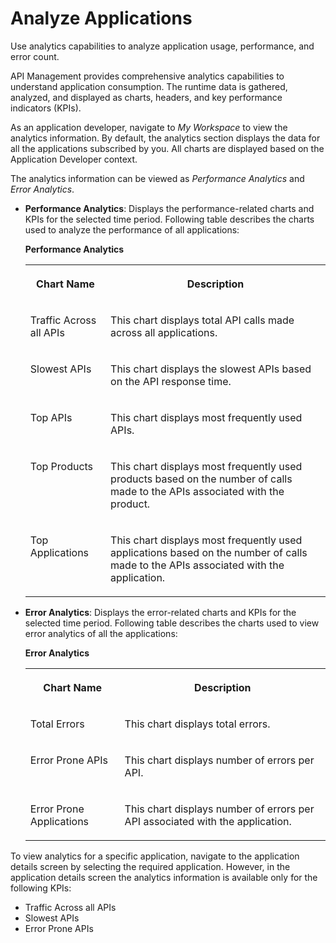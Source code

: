 <!-- loiodeb57dd871b842b0bfbd812657941791 -->

# Analyze Applications

Use analytics capabilities to analyze application usage, performance, and error count.

API Management provides comprehensive analytics capabilities to understand application consumption. The runtime data is gathered, analyzed, and displayed as charts, headers, and key performance indicators \(KPIs\).

As an application developer, navigate to *My Workspace* to view the analytics information. By default, the analytics section displays the data for all the applications subscribed by you. All charts are displayed based on the Application Developer context.

The analytics information can be viewed as *Performance Analytics* and *Error Analytics*.

-   **Performance Analytics**: Displays the performance-related charts and KPIs for the selected time period. Following table describes the charts used to analyze the performance of all applications:

    **Performance Analytics**


    <table>
    <tr>
    <th valign="top">

    Chart Name


    
    </th>
    <th valign="top">

    Description


    
    </th>
    </tr>
    <tr>
    <td valign="top">
    
    Traffic Across all APIs


    
    </td>
    <td valign="top">
    
    This chart displays total API calls made across all applications.


    
    </td>
    </tr>
    <tr>
    <td valign="top">
    
    Slowest APIs


    
    </td>
    <td valign="top">
    
    This chart displays the slowest APIs based on the API response time.


    
    </td>
    </tr>
    <tr>
    <td valign="top">
    
    Top APIs


    
    </td>
    <td valign="top">
    
    This chart displays most frequently used APIs.


    
    </td>
    </tr>
    <tr>
    <td valign="top">
    
    Top Products


    
    </td>
    <td valign="top">
    
    This chart displays most frequently used products based on the number of calls made to the APIs associated with the product.


    
    </td>
    </tr>
    <tr>
    <td valign="top">
    
    Top Applications


    
    </td>
    <td valign="top">
    
    This chart displays most frequently used applications based on the number of calls made to the APIs associated with the application.


    
    </td>
    </tr>
    </table>
    
-   **Error Analytics**: Displays the error-related charts and KPIs for the selected time period. Following table describes the charts used to view error analytics of all the applications:

    **Error Analytics**


    <table>
    <tr>
    <th valign="top">

    Chart Name


    
    </th>
    <th valign="top">

    Description


    
    </th>
    </tr>
    <tr>
    <td valign="top">
    
    Total Errors


    
    </td>
    <td valign="top">
    
    This chart displays total errors.


    
    </td>
    </tr>
    <tr>
    <td valign="top">
    
    Error Prone APIs


    
    </td>
    <td valign="top">
    
    This chart displays number of errors per API.


    
    </td>
    </tr>
    <tr>
    <td valign="top">
    
    Error Prone Applications


    
    </td>
    <td valign="top">
    
    This chart displays number of errors per API associated with the application.


    
    </td>
    </tr>
    </table>
    

To view analytics for a specific application, navigate to the application details screen by selecting the required application. However, in the application details screen the analytics information is available only for the following KPIs:

-   Traffic Across all APIs
-   Slowest APIs
-   Error Prone APIs

